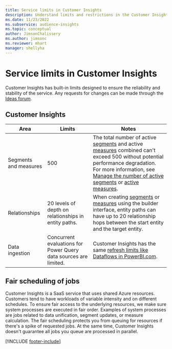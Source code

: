 ```yaml
---
title: Service limits in Customer Insights
description: Understand limits and restrictions in the Customer Insights SaaS service.
ms.date: 11/23/2022
ms.subservice: audience-insights 
ms.topic: conceptual
author: JimsonChalissery
ms.author: jimsonc
ms.reviewer: mhart
manager: shellyha
---
```


# Service limits in Customer Insights

 Customer Insights has built-in limits designed to ensure the reliability and stability of the service. Any requests for changes can be made through the [Ideas forum](https://go.microsoft.com/fwlink/?linkid=2074172).

## Customer Insights

| Area  | Limits  | Notes |
|-------------|---------------------------------------------------------------------|---------------------------------------------------------------------|
| Segments and measures | 500  | The total number of active [segments](segments.md) and active [measures](measures.md) combined can't exceed 500 without potential performance degradation. For more information, see [Manage the number of active segments](segments.md#manage-the-number-of-active-segments) or [active measures](measures.md#manage-the-number-of-active-measures).|
| Relationships | 20 levels of depth on relationships in entity paths. | When creating [segments](segments.md) or [measures](measures.md) using the builder interface, entity paths can have up to 20 relationship hops between the start entity and the target entity.  |
|Data ingestion| Concurrent evaluations for Power Query data sources are limited. | Customer Insights has the same [refresh limits like Dataflows in PowerBI.com](/power-query/power-query-online-limits#refresh-limits). |

## Fair scheduling of jobs

Customer Insights is a SaaS service that uses shared Azure resources. Customers tend to have workloads of variable intensity and on different schedules. To ensure fair access to the underlying resources, we make sure system processes are executed in fair order. Examples of system processes are jobs related to data unification, segment updates, or measure calculation. The fair scheduling protects you from queuing for resources if there's a spike of requested jobs. At the same time, Customer Insights doesn't guarantee all jobs you queue are processed in parallel.

[!INCLUDE [footer-include](includes/footer-banner.md)]

